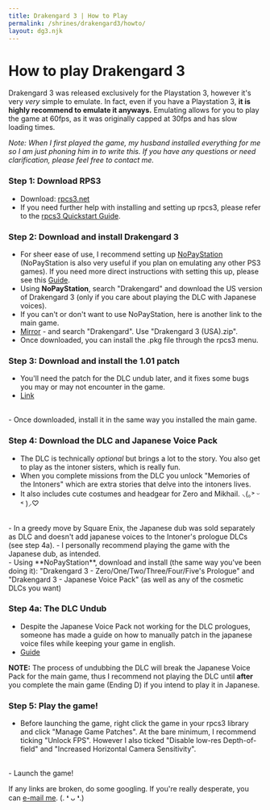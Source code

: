 ```yaml
---
title: Drakengard 3 | How to Play
permalink: /shrines/drakengard3/howto/
layout: dg3.njk
---
```

# How to play Drakengard 3

Drakengard 3 was released exclusively for the Playstation 3, however it's very *very* simple to emulate. In fact, even if you have a Playstation 3, **it is highly recommend to emulate it anyways.** Emulating allows for you to play the game at 60fps, as it was originally capped at 30fps and has slow loading times.

*Note: When I first played the game, my husband installed everything for me so I am just phoning him in to write this. If you have any questions or need clarification, please feel free to contact me.*

### Step 1: Download RPS3
- Download: [rpcs3.net](https://rpcs3.net)
- If you need further help with installing and setting up rpcs3, please refer to the [rpcs3 Quickstart Guide](https://rpcs3.net/quickstart).

### Step 2: Download and install Drakengard 3 
- For sheer ease of use, I recommend setting up [NoPayStation](https://nopaystation.com/) (NoPayStation is also very useful if you plan on emulating any other PS3 games). If you need more direct instructions with setting this up, please see this [Guide](https://www.cfwaifu.com/nopaystation/).
- Using **NoPayStation**, search "Drakengard" and download the US version of Drakengard 3 (only if you care about playing the DLC with Japanese voices).
- If you can't or don't want to use NoPayStation, here is another link to the main game.
- <a href="https://myrient.erista.me/files/No-Intro/Sony%20-%20PlayStation%203%20(PSN)%20(Content)/">Mirror</a> - and search "Drakengard". Use "Drakengard 3 (USA).zip".
- Once downloaded, you can install the .pkg file through the rpcs3 menu.

### Step 3: Download and install the 1.01 patch
- You'll need the patch for the DLC undub later, and it fixes some bugs you may or may not encounter in the game.
- [Link](http://b0.ww.np.dl.playstation.net/tppkg/np/NPUB31251/NPUB31251_T2/8e926275905549a9/UP0082-NPUB31251_00-DOD3MAINGAME0000-A0101-V0101-PE.pkg)
<br>
- Once downloaded, install it in the same way you installed the main game.

### Step 4: Download the DLC and Japanese Voice Pack
- The DLC is technically *optional* but brings a lot to the story. You also get to play as the intoner sisters, which is really fun.
- When you complete missions from the DLC you unlock "Memories of the Intoners" which are extra stories that delve into the intoners lives.
- It also includes cute costumes and headgear for Zero and Mikhail.  ⸜(｡˃ ᵕ ˂ )⸝♡
<br>
- In a greedy move by Square Enix, the Japanese dub was sold separately as DLC and doesn't add japanese voices to the Intoner's prologue DLCs (see step 4a). 
- I personally recommend playing the game with the Japanese dub, as intended.
<br>
- Using **NoPayStation**, download and install (the same way you've been doing it): "Drakengard 3 - Zero/One/Two/Three/Four/Five's Prologue" and "Drakengard 3 - Japanese Voice Pack" (as well as any of the cosmetic DLCs you want)

### Step 4a: The DLC Undub
- Despite the Japanese Voice Pack not working for the DLC prologues, someone has made a guide on how to manually patch in the japanese voice files while keeping your game in english.
- [Guide](https://gbatemp.net/threads/release-drakengard-3-dlc-undub-prototype-ver-0-70710678118.585938/)

**NOTE:** The process of undubbing the DLC will break the Japanese Voice Pack for the main game, thus I recommend not playing the DLC until **after** you complete the main game (Ending D) if you intend to play it in Japanese.

### Step 5: Play the game!
- Before launching the game, right click the game in your rpcs3 library and click "Manage Game Patches". At the bare minimum, I recommend ticking "Unlock FPS". However I also ticked "Disable low-res Depth-of-field" and "Increased Horizontal Camera Sensitivity".
<br>
- Launch the game!


If any links are broken, do some googling. If you're really desperate, you can [e-mail me](mailto:hello@snails.town). (. ❛ ᴗ ❛.)
